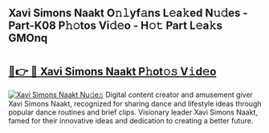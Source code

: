 ## Xavi Simons Naakt O𝚗𝚕yf𝚊ns L𝚎a𝚔ed N𝚞𝚍es - Part-K08 P𝚑𝚘tos Vi𝚍𝚎o - H𝚘𝚝 Part L𝚎a𝚔s GMOnq

# <h2><a href="http://kfe9x2.oniu.top/?m=Xavi+Simons+Naakt">🔗👉 🔴 Xavi Simons Naakt P𝚑ot𝚘𝚜 V𝚒d𝚎o</a></h2>

[![Xavi Simons Naakt Nu𝚍e𝚜](https://i.imgur.com/0qMVB7G.gif)](http://kfe9x2.oniu.top/?m=Xavi+Simons+Naakt)
Digital content creator and amusement giver Xavi Simons Naakt, recognized for sharing dance and lifestyle ideas through popular dance routines and brief clips. Visionary leader Xavi Simons Naakt, famed for their innovative ideas and dedication to creating a better future.  
